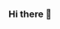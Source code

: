 ### Hi there 👋

<!--
**m-zoerner/m-zoerner** is a ✨ _special_ ✨ repository because its `README.md` (this file) appears on your GitHub profile.

Here are some ideas to get you started:

- 🔭 I’m currently working on radar image processing and running climate models.
- 🌱 I’m currently learning machine learning techniques. 
- 👯 I’m looking to collaborate on machine learning, data visualization, web design. 
- 🤔 I’m looking for help working with large, high-dimensional data sets.
- 💬 Ask me about 
- 📫 How to reach me: maggiezoerner@gmail.com
- 😄 Pronouns: she/her/hers
- ⚡ Fun fact: I'm a plant mom of 20, and looking to "grow" my collection :wink:

-->
